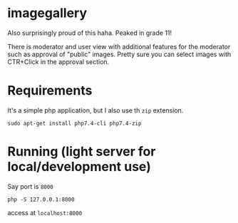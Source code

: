 # imagegallery

Also surprisingly proud of this haha. Peaked in grade 11! 

There is moderator and user view with additional features for the moderator such as approval of "public" images. Pretty sure you can select images with CTR+Click in the approval section.

# Requirements

It's a simple php application, but I also use th `zip` extension.

```
sudo apt-get install php7.4-cli php7.4-zip
```

# Running (light server for local/development use)

Say port is `8000`

```
php -S 127.0.0.1:8000
```

access at `localhost:8000`